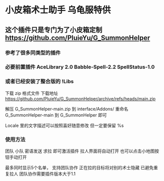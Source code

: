 # 小皮箱术士助手 乌龟服特供
## 这个插件只是专门为了小皮箱定制 https://github.com/PluieYu/G_SummonHelper
### 参考了很多同类型的插件
### 必要前置插件 AceLibrary 2.0 Babble-Spell-2.2 SpellStatus-1.0
### 或者已经安装了整合版的 !Libs

下载 zip 格式文件
下载地址 https://github.com/PluieYu/G_SummonHelper/archive/refs/heads/main.zip

解压 G_SummonHelper-main.zip 到 interface/Addons/ 
重命名 G_SummonHelper-main 到 G_SummonHelper 即可

Locale 里的文字描述可以按照喜好随意修改 但一定要保留 %s

### 使用方法
团队 小队 密语发送 求拉 即可激活插件
拉人界面将自动打开 也可以点击小地图按钮手动打开

最多同时显示5个名单， 支持团队协作 正在拉的目标将对别的术士隐藏 已避免重复拉人
团队协作需要插件版本大于1.1

